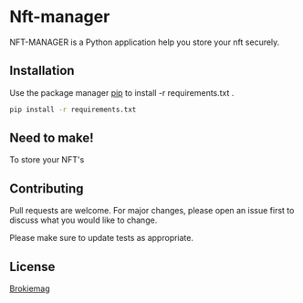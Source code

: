 # Nft-manager

NFT-MANAGER is a Python application help you store your nft securely.

## Installation

Use the package manager [pip](https://pip.pypa.io/en/stable/) to install -r requirements.txt .

```bash
pip install -r requirements.txt
```

## Need to make!
To store your NFT's

## Contributing
Pull requests are welcome. For major changes, please open an issue first to discuss what you would like to change.

Please make sure to update tests as appropriate.

## License
[Brokiemag](https://brokiemag.me)
